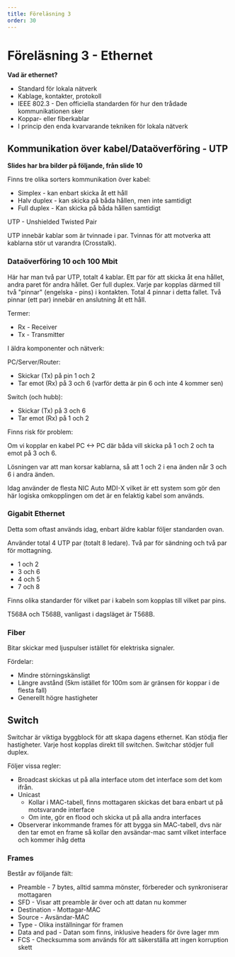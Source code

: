 ```yaml
---
title: Föreläsning 3
order: 30
---
```


# Föreläsning 3 - Ethernet

**Vad är ethernet?**

- Standard för lokala nätverk
- Kablage, kontakter, protokoll
- IEEE 802.3 - Den officiella standarden för hur den trådade kommunikationen sker
- Koppar- eller fiberkablar
- I princip den enda kvarvarande tekniken för lokala nätverk

## Kommunikation över kabel/Dataöverföring - UTP

**Slides har bra bilder på följande, från slide 10**

Finns tre olika sorters kommunikation över kabel:

- Simplex - kan enbart skicka åt ett håll
- Halv duplex - kan skicka på båda hållen, men inte samtidigt
- Full duplex - Kan skicka på båda hållen samtidigt

UTP - Unshielded Twisted Pair

UTP innebär kablar som är tvinnade i par. Tvinnas för att motverka att kablarna stör ut varandra (Crosstalk).

### Dataöverföring 10 och 100 Mbit

Här har man två par UTP, totalt 4 kablar. Ett par för att skicka åt ena hållet, andra paret för andra hållet. Ger full duplex. Varje par kopplas därmed till två "pinnar" (engelska - pins) i kontakten. Total 4 pinnar i detta fallet. Två pinnar (ett par) innebär en anslutning åt ett håll.

Termer:

- Rx - Receiver
- Tx - Transmitter

I äldra komponenter och nätverk:

PC/Server/Router:

- Skickar (Tx) på pin 1 och 2
- Tar emot (Rx) på 3 och 6 (varför detta är pin 6 och inte 4 kommer sen)

Switch (och hubb):

- Skickar (Tx) på 3 och 6
- Tar emot (Rx) på 1 och 2

Finns risk för problem:

Om vi kopplar en kabel PC <-> PC där båda vill skicka på 1 och 2 och ta emot på 3 och 6.

Lösningen var att man korsar kablarna, så att 1 och 2 i ena änden når 3 och 6 i andra änden.

Idag använder de flesta NIC Auto MDI-X vilket är ett system som gör den här logiska omkopplingen om det är en felaktig kabel som används.

### Gigabit Ethernet

Detta som oftast används idag, enbart äldre kablar följer standarden ovan.

Använder total 4 UTP par (totalt 8 ledare). Två par för sändning och två par för mottagning.

- 1 och 2
- 3 och 6
- 4 och 5
- 7 och 8

Finns olika standarder för vilket par i kabeln som kopplas till vilket par pins.

T568A och T568B, vanligast i dagsläget är T568B.

### Fiber

Bitar skickar med ljuspulser istället för elektriska signaler.

Fördelar:

- Mindre störningskänsligt
- Längre avstånd (5km istället för 100m som är gränsen för koppar i de flesta fall)
- Generellt högre hastigheter

## Switch

Switchar är viktiga byggblock för att skapa dagens ethernet. Kan stödja fler hastigheter. Varje host kopplas direkt till switchen. Switchar stödjer full duplex.

Följer vissa regler:

- Broadcast skickas ut på alla interface utom det interface som det kom ifrån.
- Unicast
  - Kollar i MAC-tabell, finns mottagaren skickas det bara enbart ut på motsvarande interface
  - Om inte, gör en flood och skicka ut på alla andra interfaces
- Observerar inkommande frames för att bygga sin MAC-tabell, dvs när den tar emot en frame så kollar den avsändar-mac samt vilket interface och kommer ihåg detta

### Frames

Består av följande fält:

- Preamble - 7 bytes, alltid samma mönster, förbereder och synkroniserar mottagaren
- SFD - Visar att preamble är över och att datan nu kommer
- Destination - Mottagar-MAC
- Source - Avsändar-MAC
- Type - Olika inställningar för framen
- Data and pad - Datan som finns, inklusive headers för övre lager mm
- FCS - Checksumma som används för att säkerställa att ingen korruption skett
